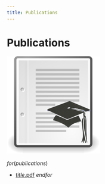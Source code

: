```yaml
---
title: Publications
---
```



# Publications

<img src="/images/academic-paper.svg" width=250px class=right />

$for(publications)$
- <a href="$url$">$title$.pdf</a>
$endfor$

